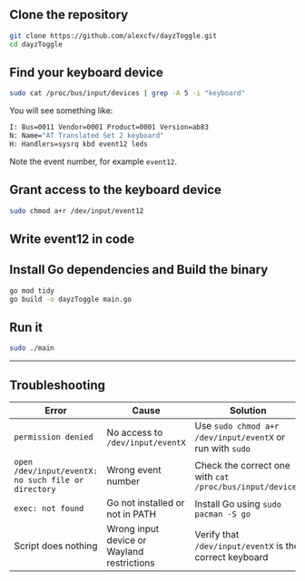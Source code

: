 ## Clone the repository
```bash
git clone https://github.com/alexcfv/dayzToggle.git
cd dayzToggle
```
## Find your keyboard device
```bash
sudo cat /proc/bus/input/devices | grep -A 5 -i "keyboard"
```
You will see something like:
```bash
I: Bus=0011 Vendor=0001 Product=0001 Version=ab83
N: Name="AT Translated Set 2 keyboard"
H: Handlers=sysrq kbd event12 leds
```
Note the event number, for example `event12`.
## Grant access to the keyboard device
```bash
sudo chmod a+r /dev/input/event12
```
## Write event12 in code

## Install Go dependencies and Build the binary
```bash
go mod tidy
go build -o dayzToggle main.go
```
## Run it
```bash
sudo ./main
```

---

## Troubleshooting
| Error                                               | Cause                                      | Solution                                                  |
| --------------------------------------------------- | ------------------------------------------ | --------------------------------------------------------- |
| `permission denied`                                 | No access to `/dev/input/eventX`           | Use `sudo chmod a+r /dev/input/eventX` or run with `sudo` |
| `open /dev/input/eventX: no such file or directory` | Wrong event number                         | Check the correct one with `cat /proc/bus/input/devices`  |
| `exec: not found`                                   | Go not installed or not in PATH            | Install Go using `sudo pacman -S go`                      |
| Script does nothing                                 | Wrong input device or Wayland restrictions | Verify that `/dev/input/eventX` is the correct keyboard   |
